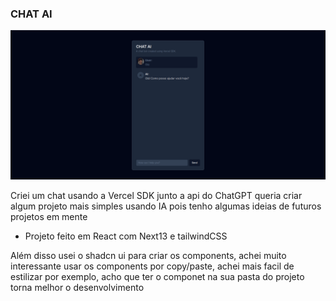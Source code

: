 ### CHAT AI

![Chat-AI](/public/assets/chat-ai-img.png)

Criei um chat usando a Vercel SDK junto a api do ChatGPT
queria criar algum projeto mais simples usando IA pois tenho algumas ideias de futuros projetos em mente

* Projeto feito em React com Next13 e tailwindCSS

Além disso usei o shadcn ui para criar os components, achei muito interessante usar os components por copy/paste, achei mais facil de estilizar por exemplo, acho que ter o componet na sua pasta do projeto torna melhor o desenvolvimento